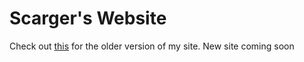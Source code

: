 # Scarger's Website
Check out [this][legacy] for the older version of my site.
New site coming soon

[legacy]: https://scarger.github.io/legacy/
